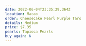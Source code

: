 ```yaml
---
date: 2022-06-04T23:35:29.364Z
location: Macao
order: Cheesecake Pearl Purple Taro
details: Medium
price: $7.35
pearls: Tapioca Pearls
buy_again: N
---
```

